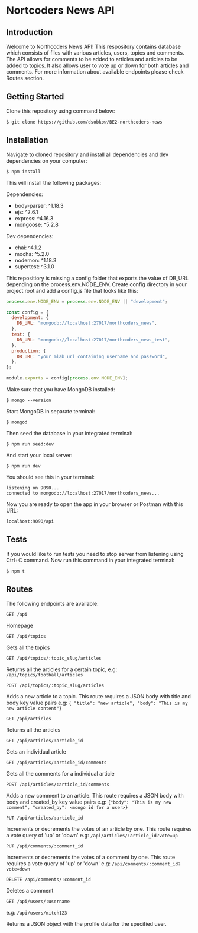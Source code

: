 # Nortcoders News API

## Introduction

Welcome to Northcoders News API! This respository contains database which consists of files with various articles, users, topics and comments. The API allows for comments to be added to articles and articles to be added to topics. It also allows user to vote up or down for both articles and comments. For more information about available endpoints please check Routes section.

## Getting Started

Clone this repository using command below:

`$ git clone https://github.com/dsobkow/BE2-northcoders-news`

## Installation

Navigate to cloned repository and install all dependencies and dev dependencies on your computer:

`$ npm install`

This will install the following packages:

Dependencies:

- body-parser: ^1.18.3
- ejs: ^2.6.1
- express: ^4.16.3
- mongoose: ^5.2.8

Dev dependencies:

- chai: ^4.1.2
- mocha: ^5.2.0
- nodemon: ^1.18.3
- supertest: ^3.1.0

This repositiory is missing a config folder that exports the value of DB_URL depending on the process.env.NODE_ENV. Create config directory in your project root and add a config.js file that looks like this:

```javascript
process.env.NODE_ENV = process.env.NODE_ENV || "development";

const config = {
  development: {
    DB_URL: "mongodb://localhost:27017/northcoders_news",
  },
  test: {
    DB_URL: "mongodb://localhost:27017/northcoders_news_test",
  },
  production: {
    DB_URL: "your mlab url containing username and password",
  },
};

module.exports = config[process.env.NODE_ENV];
```

Make sure that you have MongoDB installed:

`$ mongo --version`

Start MongoDB in separate terminal:

`$ mongod`

Then seed the database in your integrated terminal:

`$ npm run seed:dev`

And start your local server:

`$ npm run dev`

You should see this in your terminal:

```
listening on 9090...
connected to mongodb://localhost:27017/northcoders_news...
```

Now you are ready to open the app in your browser or Postman with this URL:

`localhost:9090/api`

## Tests

If you would like to run tests you need to stop server from listening using Ctrl+C command.
Now run this command in your integrated terminal:

`$ npm t`

## Routes

The following endpoints are available:

```http
GET /api
```

Homepage

```http
GET /api/topics
```

Gets all the topics

```http
GET /api/topics/:topic_slug/articles
```

Returns all the articles for a certain topic, e.g: `/api/topics/football/articles`

```http
POST /api/topics/:topic_slug/articles
```

Adds a new article to a topic. This route requires a JSON body with title and body key value pairs
e.g: `{ "title": "new article", "body": "This is my new article content"}`

```http
GET /api/articles
```

Returns all the articles

```http
GET /api/articles/:article_id
```

Gets an individual article

```http
GET /api/articles/:article_id/comments
```

Gets all the comments for a individual article

```http
POST /api/articles/:article_id/comments
```

Adds a new comment to an article. This route requires a JSON body with body and created_by key value pairs
e.g: `{"body": "This is my new comment", "created_by": <mongo id for a user>}`

```http
PUT /api/articles/:article_id
```

Increments or decrements the votes of an article by one. This route requires a vote query of 'up' or 'down'
e.g: `/api/articles/:article_id?vote=up`

```http
PUT /api/comments/:comment_id
```

Increments or decrements the votes of a comment by one. This route requires a vote query of 'up' or 'down'
e.g: `/api/comments/:comment_id?vote=down`

```http
DELETE /api/comments/:comment_id
```

Deletes a comment

```http
GET /api/users/:username
```

e.g: `/api/users/mitch123`

Returns a JSON object with the profile data for the specified user.
